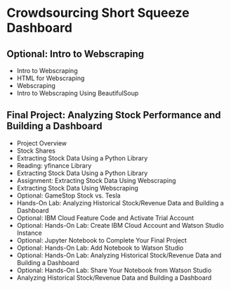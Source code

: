 # Crowdsourcing Short Squeeze Dashboard
## Optional: Intro to Webscraping
- Intro to Webscraping
- HTML for Webscraping
- Webscraping
- Intro to Webscraping Using BeautifulSoup
## Final Project: Analyzing Stock Performance and Building a Dashboard
- Project Overview
- Stock Shares
- Extracting Stock Data Using a Python Library
- Reading: yfinance Library
- Extracting Stock Data Using a Python Library
- Assignment: Extracting Stock Data Using Webscraping
- Extracting Stock Data Using Webscraping
- Optional: GameStop Stock vs. Tesla
- Hands-On Lab: Analyzing Historical Stock/Revenue Data and Building a Dashboard
- Optional: IBM Cloud Feature Code and Activate Trial Account
- Optional: Hands-On Lab: Create IBM Cloud Account and Watson Studio Instance
- Optional: Jupyter Notebook to Complete Your Final Project
- Optional: Hands-On Lab: Add Notebook to Watson Studio
- Optional: Hands-On Lab: Analyzing Historical Stock/Revenue Data and Building a Dashboard
- Optional: Hands-On Lab: Share Your Notebook from Watson Studio
- Analyzing Historical Stock/Revenue Data and Building a Dashboard
